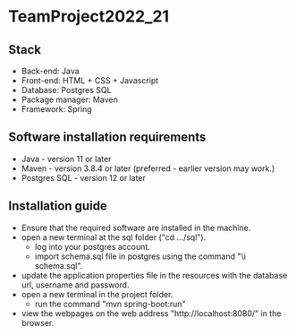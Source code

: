 # TeamProject2022_21
## Stack
* Back-end: Java
* Front-end: HTML + CSS + Javascript
* Database: Postgres SQL
* Package manager: Maven
* Framework: Spring

## Software installation requirements
* Java - version 11 or later
* Maven - version 3.8.4 or later (preferred - earlier version may work.)
* Postgres SQL - version 12 or later 

## Installation guide 
* Ensure that the required software are installed in the machine.
* open a new terminal at the sql folder ("cd .../sql").
  * log into your postgres account.
  * import schema.sql file in postgres using the command "\i schema.sql".
* update the application properties file in the resources with the database url, username and password.
* open a new terminal in the project folder.
  * run the command "mvn spring-boot:run"
* view the webpages on the web address "http://localhost:8080/" in the browser.
